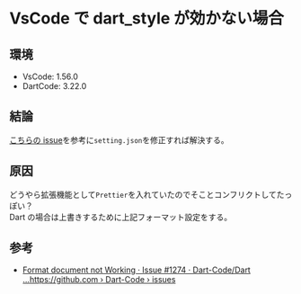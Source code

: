 # VsCode で dart_style が効かない場合

## 環境

- VsCode: 1.56.0
- DartCode: 3.22.0

## 結論

[こちらの issue](https://github.com/Dart-Code/Dart-Code/issues/1274#issuecomment-587549984)を参考に`setting.json`を修正すれば解決する。

## 原因

どうやら拡張機能として`Prettier`を入れていたのでそことコンフリクトしてたっぽい？  
Dart の場合は上書きするために上記フォーマット設定をする。

## 参考

- [Format document not Working · Issue #1274 · Dart-Code/Dart ...https://github.com › Dart-Code › issues](https://github.com/Dart-Code/Dart-Code/issues/1274)
